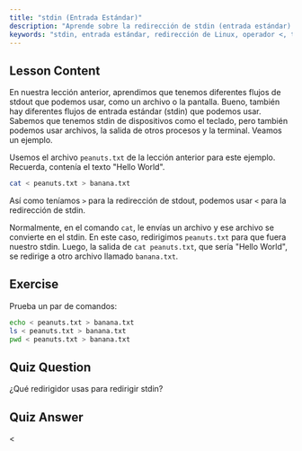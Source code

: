 ```yaml
---
title: "stdin (Entrada Estándar)"
description: "Aprende sobre la redirección de stdin (entrada estándar) en Linux. Comprende cómo usar el operador '<' con archivos y comandos. Explora ejemplos prácticos y mejora tus habilidades en la línea de comandos de Linux."
keywords: "stdin, entrada estándar, redirección de Linux, operador <, tutorial de Linux, línea de comandos, principiante, guía"
---
```


## Lesson Content

En nuestra lección anterior, aprendimos que tenemos diferentes flujos de stdout que podemos usar, como un archivo o la pantalla. Bueno, también hay diferentes flujos de entrada estándar (stdin) que podemos usar. Sabemos que tenemos stdin de dispositivos como el teclado, pero también podemos usar archivos, la salida de otros procesos y la terminal. Veamos un ejemplo.

Usemos el archivo `peanuts.txt` de la lección anterior para este ejemplo. Recuerda, contenía el texto "Hello World".

```bash
cat < peanuts.txt > banana.txt
```

Así como teníamos `>` para la redirección de stdout, podemos usar `<` para la redirección de stdin.

Normalmente, en el comando `cat`, le envías un archivo y ese archivo se convierte en el stdin. En este caso, redirigimos `peanuts.txt` para que fuera nuestro stdin. Luego, la salida de `cat peanuts.txt`, que sería "Hello World", se redirige a otro archivo llamado `banana.txt`.

## Exercise

Prueba un par de comandos:

```bash
echo < peanuts.txt > banana.txt
ls < peanuts.txt > banana.txt
pwd < peanuts.txt > banana.txt
```

## Quiz Question

¿Qué redirigidor usas para redirigir stdin?

## Quiz Answer

<
